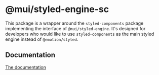 # @mui/styled-engine-sc

This package is a wrapper around the `styled-components` package implementing the interface of `@mui/styled-engine`.
It's designed for developers who would like to use `styled-components` as the main styled engine instead of `@emotion/styled`.

## Documentation

<!-- #default-branch-switch -->

[The documentation](https://mui.com/material-ui/guides/styled-components/)
